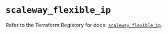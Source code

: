 # `scaleway_flexible_ip`

Refer to the Terraform Registory for docs: [`scaleway_flexible_ip`](https://www.terraform.io/docs/providers/scaleway/r/flexible_ip).
